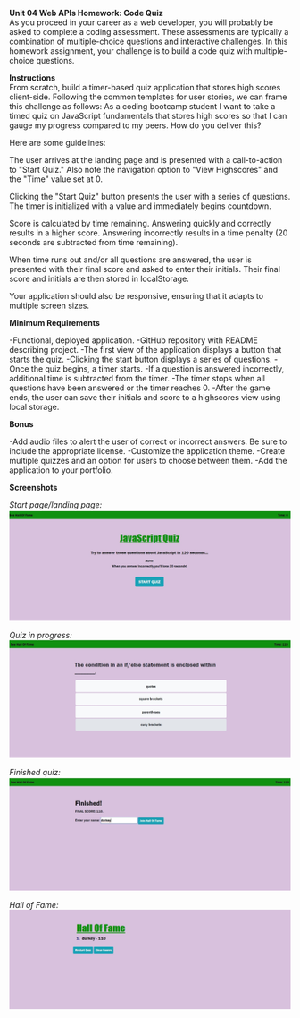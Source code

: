 <b>Unit 04 Web APIs Homework: Code Quiz</b>
<br>
As you proceed in your career as a web developer, you will probably be asked to complete a coding assessment. These assessments are typically a combination of multiple-choice questions and interactive challenges. In this homework assignment, your challenge is to build a code quiz with multiple-choice questions.

<b>Instructions</b>
<br>
From scratch, build a timer-based quiz application that stores high scores client-side. Following the common templates for user stories, we can frame this challenge as follows: As a coding bootcamp student I want to take a timed quiz on JavaScript fundamentals that stores high scores so that I can gauge my progress compared to my peers. How do you deliver this? 

Here are some guidelines:

The user arrives at the landing page and is presented with a call-to-action to "Start Quiz." Also note the navigation option to "View Highscores" and the "Time" value set at 0.

Clicking the "Start Quiz" button presents the user with a series of questions. The timer is initialized with a value and immediately begins countdown.

Score is calculated by time remaining. Answering quickly and correctly results in a higher score. Answering incorrectly results in a time penalty (20 seconds are subtracted from time remaining).

When time runs out and/or all questions are answered, the user is presented with their final score and asked to enter their initials. Their final score and initials are then stored in localStorage.

Your application should also be responsive, ensuring that it adapts to multiple screen sizes.

<b>Minimum Requirements</b>

-Functional, deployed application.
-GitHub repository with README describing project.
-The first view of the application displays a button that starts the quiz.
-Clicking the start button displays a series of questions.
-Once the quiz begins, a timer starts.
-If a question is answered incorrectly, additional time is subtracted from the timer.
-The timer stops when all questions have been answered or the timer reaches 0.
-After the game ends, the user can save their initials and score to a highscores view using local storage.

<b>Bonus</b>

-Add audio files to alert the user of correct or incorrect answers. Be sure to include the appropriate license.
-Customize the application theme.
-Create multiple quizzes and an option for users to choose between them.
-Add the application to your portfolio.


<b>Screenshots</b>

<i>Start page/landing page: </i>
<img src="assets/images/landingPage.jpg" alt="screenshots of deployed quiz">

<i>Quiz in progress: </i>
<img src="assets/images/quizInProgress.jpg" alt="screenshots of deployed quiz">

<i>Finished quiz: </i>
<img src="assets/images/finishedQuiz.jpg" alt="screenshots of deployed quiz">

<i>Hall of Fame: </i>
<img src="assets/images/hallOfFame.jpg" alt="screenshots of deployed quiz">

